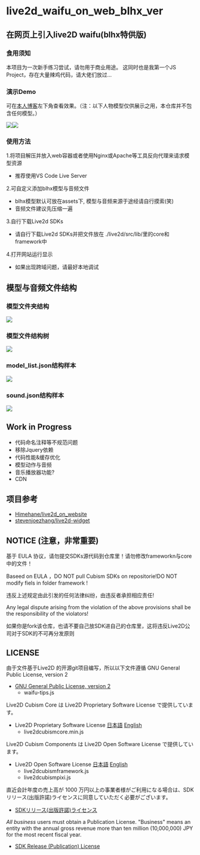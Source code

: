 # live2d_waifu_on_web_blhx_ver

## 在网页上引入live2D waifu(blhx特供版)

### 食用须知
本项目为一次新手练习尝试，请勿用于商业用途。 这同时也是我第一个JS Project，存在大量辣鸡代码，请大佬们放过...

### 演示Demo
可在[本人博客](https://darkunicorn.me)左下角查看效果。（注：以下人物模型仅供展示之用，本仓库并不包含任何模型。）

<img src="screenshots/Unicore.png"><img src="screenshots/Lafite.png">

### 使用方法

1.将项目解压并放入web容器或者使用Nginx或Apache等工具反向代理来请求模型资源
 - 推荐使用VS Code Live Server
 
2.可自定义添加blhx模型与音频文件
 - blhx模型默认可放在assets下, 模型与音频来源于途经请自行摸索(笑)
 - 音频文件建议先压缩一遍

3.自行下载Live2d SDKs
- 请自行下载Live2d SDKs并把文件放在 ./live2d/src/lib/里的core和framework中

4.打开网站运行显示
 - 如果出现跨域问题，请最好本地调试

## 模型与音频文件结构

### 模型文件夹结构
<img src="screenshots/assets_structure.png">

### 模型文件结构树
<img src="screenshots/assets_file_structure.png">

### model_list.json结构样本
<img src="screenshots/model_list_structure.png">

### sound.json结构样本
<img src="screenshots/sounds_json.png">

## Work in Progress
- 代码命名注释等不规范问题
- 移除Jquery依赖
- 代码性能&缓存优化
- 模型动作与音频
- 音乐播放器功能?
- CDN

## 项目参考
- [Himehane/live2d_on_website](https://github.com/Himehane/live2d_on_website)
- [stevenjoezhang/live2d-widget](https://github.com/stevenjoezhang/live2d-widget)

## NOTICE (注意，非常重要)

基于 EULA 协议，请勿提交SDKs源代码到仓库里！请勿修改frameworkn与core中的文件！

Baseed on EULA ，DO NOT pull Cubism SDKs on repositorie!DO NOT modify fiels in folder framework !

违反上述规定由此引发的任何法律纠纷，由违反者承担相应责任!

Any legal dispute arising from the violation of the above provisions shall be the responsibility of the violators!

如果你是fork该仓库，也请不要自己放SDK进自己的仓库里，这将违反Live2D公司对于SDK的不可再分发原则

## LICENSE

由于文件基于Live2D 的开源git项目编写，所以以下文件遵循 GNU General Public License, version 2

- [GNU General Public License, version 2](https://www.gnu.org/licenses/old-licenses/gpl-2.0.html)
   - waifu-tips.js
   
Live2D Cubism Core は Live2D Proprietary Software License で提供しています。
 - Live2D Proprietary Software License 
[日本語](http://www.live2d.com/eula/live2d-proprietary-software-license-agreement_jp.html) 
[English](http://www.live2d.com/eula/live2d-proprietary-software-license-agreement_en.html) 
   - live2dcubismcore.min.js

Live2D Cubism Components は Live2D Open Software License で提供しています。
 - Live2D Open Software License 
[日本語](http://www.live2d.com/eula/live2d-open-software-license-agreement_jp.html) 
[English](http://www.live2d.com/eula/live2d-open-software-license-agreement_en.html) 
   - live2dcubismframework.js
   - live2dcubismpixi.js

直近会計年度の売上高が 1000 万円以上の事業者様がご利用になる場合は、SDKリリース(出版許諾)ライセンスに同意していただく必要がございます。 
- [SDKリリース(出版許諾)ライセンス](http://www.live2d.com/ja/products/releaselicense) 

*All business* users must obtain a Publication License. "Business" means an entity  with the annual gross revenue more than ten million (10,000,000) JPY for the most recent fiscal year.
- [SDK Release (Publication) License](http://www.live2d.com/en/products/releaselicense)

